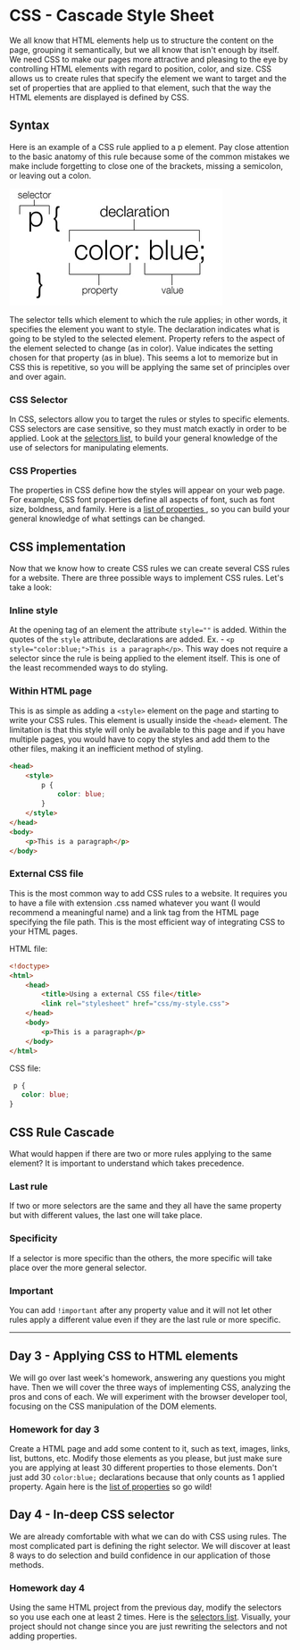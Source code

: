 # CSS - Cascade Style Sheet

We all know that HTML elements help us to structure the content on the page, grouping it semantically, but we all know that isn't enough by itself. We need CSS to make our pages more attractive and pleasing to the eye by controlling HTML elements with regard to position, color, and size. CSS allows us to create rules that specify the element we want to target and the set of properties that are applied to that element, such that the way the HTML elements are displayed is defined by CSS.

## Syntax

Here is an example of a CSS rule applied to a p element. Pay close attention to the basic anatomy of this rule because some of the common mistakes we make include forgetting to close one of the brackets, missing a semicolon, or leaving out a colon.

![CSS rule anatomy](/images/css-rule.jpg)

The selector tells which element to which the rule applies; in other words, it specifies the element you want to style. The declaration indicates what is going to be styled to the selected element. Property refers to the aspect of the element selected to change (as in color). Value indicates the setting chosen for that property (as in blue). This seems a lot to memorize but in CSS this is repetitive, so you will be applying the same set of principles over and over again.

### CSS Selector

In CSS, selectors allow you to target the rules or styles to specific elements. CSS selectors are case sensitive, so they must match exactly in order to be applied. Look at the [selectors list](http://www.w3schools.com/cssref/css_selectors.asp), to build your general knowledge of the use of selectors for manipulating elements.

### CSS Properties

The properties in CSS define how the styles will appear on your web page. For example, CSS font properties define all aspects of font, such as font size, boldness, and family. Here is a [list of properties ](http://www.w3schools.com/cssref/default.asp), so you can build your general knowledge of what settings can be changed.

## CSS implementation

Now that we know how to create CSS rules we can create several CSS rules for a website. There are three possible ways to implement CSS rules. Let's take a look:

### Inline style

At the opening tag of an element the attribute `style=""` is added. Within the quotes of the `style` attribute, declarations are added. Ex. - `<p style="color:blue;">This is a paragraph</p>`. This way does not require a selector since the rule is being applied to the element itself. This is one of the least recommended ways to do styling. 

### Within HTML page

This is as simple as adding a `<style>` element on the page and starting to write your CSS rules. This element is usually inside the `<head>` element. The limitation is that this style will only be available to this page and if you have multiple pages, you would have to copy the styles and add them to the other files, making it an inefficient method of styling.

```html
<head>
    <style>
        p {
            color: blue;
        }
    </style>
</head>
<body>
    <p>This is a paragraph</p>
</body>

```

### External CSS file

This is the most common way to add CSS rules to a website. It requires you to have a file with extension .css named whatever you want (I would recommend a meaningful name) and a link tag from the HTML page specifying the file path. This is the most efficient way of integrating CSS to your HTML pages.

HTML file:
```html
<!doctype>
<html>
    <head>
        <title>Using a external CSS file</title>
        <link rel="stylesheet" href="css/my-style.css">
    </head>
    <body>
        <p>This is a paragraph</p>
    </body>
</html>
```

CSS file:
```css
 p {
   color: blue;
}
```

## CSS Rule Cascade

What would happen if there are two or more rules applying to the same element? It is important to understand which takes precedence.

### Last rule

If two or more selectors are the same and they all have the same property but with different values, the last one will take place.

### Specificity 

If a selector is more specific than the others, the more specific will take place over the more general selector.

### Important

You can add `!important` after any property value and it will not let other rules apply a different value even if they are the last rule or more specific.

<hr>

## Day 3 - Applying CSS to HTML elements

We will go over last week's homework, answering any questions you might have. Then we will cover the three ways of implementing CSS, analyzing the pros and cons of each.  We will experiment with the browser developer tool, focusing on the CSS manipulation of the DOM elements.

### Homework for day 3

Create a HTML page and add some content to it, such as text, images, links, list, buttons, etc. Modify those elements as you please, but just make sure you are applying at least 30 different properties to those elements. Don't just add 30 `color:blue;` declarations because that only counts as 1 applied property. Again here is the [list of properties](http://www.w3schools.com/cssref/default.asp) so go wild!

## Day 4 - In-deep CSS selector

We are already comfortable with what we can do with CSS using rules. The most complicated part is defining the right selector. We will discover at least 8 ways to do selection and build confidence in our application of those methods.

### Homework day 4

Using the same HTML project from the previous day, modify the selectors so you use each one at least 2 times. Here is the [selectors list](http://www.w3schools.com/cssref/css_selectors.asp). Visually, your project should not change since you are just rewriting the selectors and not adding properties.
